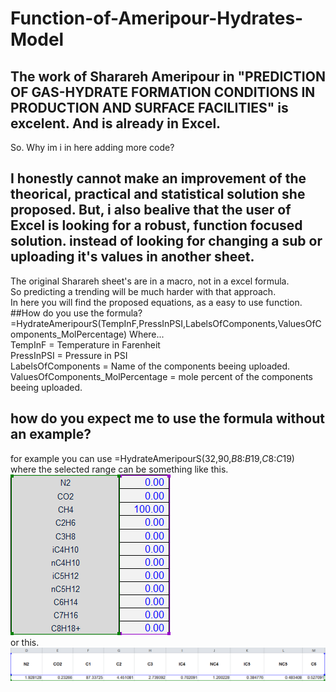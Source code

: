 # Function-of-Ameripour-Hydrates-Model  
## The work of Sharareh Ameripour in "PREDICTION OF GAS-HYDRATE FORMATION CONDITIONS IN PRODUCTION AND SURFACE FACILITIES" is excelent. And is already in Excel.
So. Why im i in here adding more code?  
## I honestly cannot make an improvement of the theorical, practical and statistical solution she proposed. But, i also bealive that the user of Excel is looking for a robust, function focused solution. instead of looking for changing a sub or uploading it's values in another sheet.  

The original Sharareh sheet's are in a macro, not in a excel formula.  
So predicting a trending will be much harder with that approach.  
In here you will find the proposed equations, as a easy to use function.  
##How do you use the formula?  
=HydrateAmeripourS(TempInF,PressInPSI,LabelsOfComponents,ValuesOfComponents_MolPercentage)
Where...  
TempInF = Temperature in Farenheit  
PressInPSI = Pressure in PSI  
LabelsOfComponents = Name of the components beeing uploaded.  
ValuesOfComponents_MolPercentage = mole percent of the components beeing uploaded.  
## how do you expect me to use the formula without an example?  
for example you can use =HydrateAmeripourS(32,90,$B$8:$B$19,$C$8:$C$19)  
where the selected range can be something like this.  
![Columns](GitHub_1.png)  
or this.  
![Rows](GitHub_2.png)  
